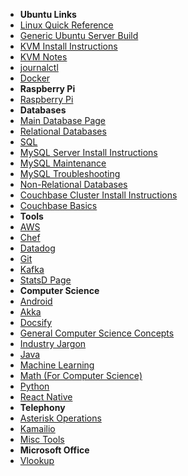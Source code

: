 - **Ubuntu Links**
 - [Linux Quick Reference](/operating_systems/ubuntu/linux_notes)
 - [Generic Ubuntu Server Build](/operating_systems/ubuntu/server_build)
 - [KVM Install Instructions](/operating_systems/ubuntu/package_install/kvm_install)
 - [KVM Notes](/operating_systems/ubuntu/package_operations/kvm_notes)
 - [journalctl](/operating_systems/ubuntu/package_operations/journalctl) 
 - [Docker](/operating_systems/docker/)  
- **Raspberry Pi**
 - [Raspberry Pi](/operating_systems/raspberry_pi/) 
- **Databases**
 - [Main Database Page](/databases/)  
 - [Relational Databases](/databases/relational_databases/)
 - [SQL](/databases/relational_databases/sql)
 - [MySQL Server Install Instructions](/databases/mysql/mysql_install)
 - [MySQL Maintenance](/databases/mysql/mysql_maintenance)
 - [MySQL Troubleshooting](/databases/mysql/mysql_troubleshooting)
 - [Non-Relational Databases](/databases/nonrelational_databases/nonrelational_databases)  
 - [Couchbase Cluster Install Instructions](/databases/couchbase/couchbase_install)
 - [Couchbase Basics](/databases/couchbase/couchbase_basics)  
- **Tools**  
 - [AWS](/learn_to_code/aws/)  
 - [Chef](/learn_to_code/chef/)  
 - [Datadog](/tools/datadog/)  
 - [Git](/learn_to_code/git/)  
 - [Kafka](/tools/kafka/)  
 - [StatsD Page](/learn_to_code/statsd/)  
- **Computer Science**  
 - [Android](/learn_to_code/android/)  
 - [Akka](/learn_to_code/java/akka/)
 - [Docsify](/learn_to_code/docsify/)
 - [General Computer Science Concepts](/learn_to_code/computer_science_concepts) 
 - [Industry Jargon](/learn_to_code/industry_jargon)
 - [Java](/learn_to_code/java/)
 - [Machine Learning](/learn_to_code/machine_learning/)  
 - [Math (For Computer Science)](/learn_to_code/math/)
 - [Python](/learn_to_code/python/)  
 - [React Native](/learn_to_code/android/react_native/)  
- **Telephony**
 - [Asterisk Operations](/telephony/asterisk)  
 - [Kamailio](/telephony/kamailio/)  
 - [Misc Tools](/telephony/misc_tools)  
- **Microsoft Office**
 - [Vlookup](/office/excel_vlookup)
